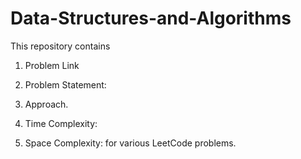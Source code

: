 # Data-Structures-and-Algorithms
This repository contains
1. Problem Link


2. Problem Statement:


3. Approach.


4. Time Complexity:


5. Space Complexity:
for various LeetCode problems.
